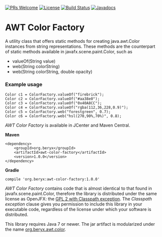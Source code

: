 [![PRs Welcome](https://img.shields.io/badge/PRs-welcome-brightgreen.svg?style=flat-square)](http://makeapullrequest.com)
[![License](https://img.shields.io/badge/License-GPL%202%20with%20Classpath%20exception-blue.svg)](https://github.com/beryx/awt-color-factory/blob/master/LICENSE)
[![Build Status](https://img.shields.io/travis/beryx/awt-color-factory/master.svg?label=Build)](https://travis-ci.org/beryx/awt-color-factory)
[![Javadocs](http://www.javadoc.io/badge/org.beryx/awt-color-factory.png?color=red)](http://www.javadoc.io/doc/org.beryx/awt-color-factory)

# AWT Color Factory

A utility class that offers static methods for creating java.awt.Color instances from string representations.
These methods are the counterpart of static methods available in javafx.scene.paint.Color, such as
- valueOf(String value)
- web(String colorString)
- web(String colorString, double opacity)

### Example usage

    Color c1 = ColorFactory.valueOf("firebrick");
    Color c2 = ColorFactory.valueOf("#aa38e0");
    Color c3 = ColorFactory.valueOf("0x40A8CC");
    Color c4 = ColorFactory.valueOf("rgba(112,36,228,0.9)");
    Color c5 = ColorFactory.web("forestgreen", 0.7);
    Color c6 = ColorFactory.web("hsl(270,90%,70%)", 0.8);


_AWT Color Factory_ is available in JCenter and Maven Central.

**Maven**

    <dependency>
        <groupId>org.beryx</groupId>
        <artifactId>awt-color-factory</artifactId>
        <version>1.0.0</version>
    </dependency>

**Gradle**

    compile 'org.beryx:awt-color-factory:1.0.0'


_AWT Color Factory_ contains code that is almost identical to that found in javafx.scene.paint.Color,
therefore the library is distributed under the same license as OpenJFX: the [GPL 2 with Classpath exception](http://openjdk.java.net/legal/gplv2+ce.html).
The _Classpath exception_ clause gives you permission to include this library in your executable code, 
regardless of the license under which your software is distributed.

This library requires Java 7 or newer.
The jar artifact is modularized under the name [org.beryx.awt.color](https://github.com/beryx/awt-color-factory/raw/master/src/main/java/module-info.java).
